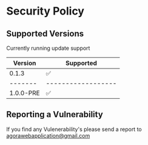 # Security Policy

## Supported Versions

Currently running update support

| Version | Supported          |
| ------- | ------------------ |
| 0.1.3   | :white_check_mark: |
| ------- | ------------------ |
|1.0.0-PRE| :white_check_mark: |

## Reporting a Vulnerability
If you find any Vulenerability's please send a report to agorawebapplication@gmail.com
